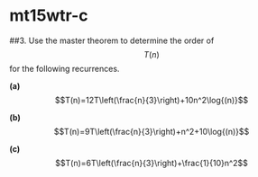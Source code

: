# mt15wtr-c

##3.
Use the master theorem to determine the order of $$T(n)$$ for the following recurrences.

**(a)** $$T(n)=12T\left(\frac{n}{3}\right)+10n^2\log{(n)}$$

**(b)** $$T(n)=9T\left(\frac{n}{3}\right)+n^2+10\log{(n)}$$

**(c)** $$T(n)=6T\left(\frac{n}{3}\right)+\frac{1}{10}n^2$$


